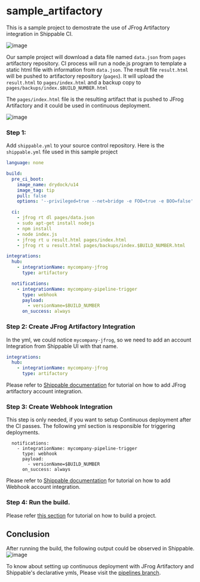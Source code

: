 # sample_artifactory
This is a sample project to demostrate the use of JFrog Artifactory integration in Shippable CI.

![image](https://cloud.githubusercontent.com/assets/4211715/21346909/68e35290-c6cc-11e6-96c2-61fd07633481.png)

Our sample project will download a data file named `data.json` from `pages` artifactory repository.
CI process will run a node.js program to template a static html file with information from `data.json`.
The result file `result.html` will be pushed to artifactory repository (`pages`).
It will upload the `result.html` to `pages/index.html` and a backup copy to `pages/backups/index.$BUILD_NUMBER.html`

The `pages/index.html` file is the resulting artifact that is pushed to JFrog Artifactory and it could be used in continuous deployment.

![image](https://cloud.githubusercontent.com/assets/4211715/21347806/37984232-c6d0-11e6-90e6-3b043b0ac649.png)


### Step 1:
Add `shippable.yml` to your source control repository. Here is the `shippable.yml` file used in this sample project
```yml
language: none

build:
  pre_ci_boot:
    image_name: drydock/u14
    image_tag: tip
    pull: false
    options: '--privileged=true --net=bridge -e FOO=true -e BOO=false'

  ci:
    - jfrog rt dl pages/data.json
    - sudo apt-get install nodejs
    - npm install
    - node index.js
    - jfrog rt u result.html pages/index.html
    - jfrog rt u result.html pages/backups/index.$BUILD_NUMBER.html

integrations:
  hub:
    - integrationName: mycompany-jfrog
      type: artifactory

  notifications:
    - integrationName: mycompany-pipeline-trigger
      type: webhook
      payload:
        - versionName=$BUILD_NUMBER
      on_success: always
```

### Step 2: Create JFrog Artifactory Integration
In the yml, we could notice `mycompany-jfrog`, so we need to add an account Integration from Shippable UI with that name.
```yml
integrations:
  hub:
    - integrationName: mycompany-jfrog
      type: artifactory
```
Please refer to [Shippable documentation](http://docs.shippable.com/integrations/artifactRegistries/jfrogArtifactory/) for tutorial on how to add JFrog artifactory account integration.

### Step 3: Create Webhook Integration
This step is only needed, if you want to setup Continuous deployment after the CI passes. The following yml section is responsible for triggering deployments.
```
  notifications:
    - integrationName: mycompany-pipeline-trigger
      type: webhook
      payload:
        - versionName=$BUILD_NUMBER
      on_success: always
```
Please refer to [Shippable documentation](http://docs.shippable.com/integrations/notifications/webhooks/) for tutorial on how to add Webhook account integration.

### Step 4: Run the build.
Please refer [this section](http://docs.shippable.com/ci/runFirstBuild/) for tutorial on how to build a project.

## Conclusion
After running the build, the following output could be observed in Shippable.
![image](https://cloud.githubusercontent.com/assets/4211715/21348264/3fac278e-c6d2-11e6-86ca-0289c6387e7d.png)

To know about setting up continuous deployment with JFrog Artifactory and Shippable's declarative ymls, Please visit the  [pipelines branch](https://github.com/shippableSamples/sample_artifactory/tree/pipelines).
